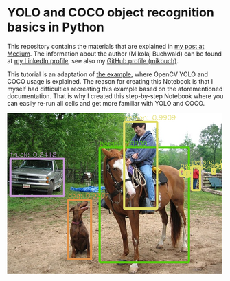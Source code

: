 # YOLO and COCO object recognition basics in Python

This repository contains the materials that are explained in [my post at Medium](https://medium.com/@mikolaj.buchwald/yolo-and-coco-object-recognition-basics-in-python-65d06f42a6f8). The information about the author (Mikolaj Buchwald) can be found at [my LinkedIn profile](https://www.linkedin.com/in/mikolaj-buchwald/), see also my [GitHub profile (mikbuch)](https://github.com/mikbuch).

This tutorial is an adaptation of [the example](https://opencv-tutorial.readthedocs.io/en/latest/yolo/yolo.html), where OpenCV YOLO and COCO usage is explained. The reason for creating this Notebook is that I myself had difficulties recreating this example based on the aforementioned documentation. That is why I created this step-by-step Notebook where you can easily re-run all cells and get more familiar with YOLO and COCO.

![Output image of the recognition](https://raw.githubusercontent.com/mikbuch/yolo-coco-opencv-example/main/output.png)
